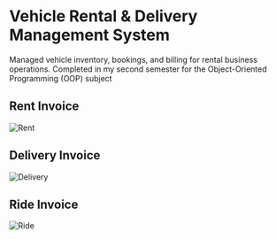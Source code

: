 # Vehicle Rental & Delivery Management System
 Managed vehicle inventory, bookings, and billing for rental business operations. Completed in my second semester for the Object-Oriented Programming (OOP) subject

## Rent Invoice
![Rent](https://github.com/Ahmad-Murtaza2/Vehicle-Rental-Delivery-Management-System/assets/142945526/49d609d8-7bce-4741-ab02-9b3bcabc5710)

## Delivery Invoice
![Delivery](https://github.com/Ahmad-Murtaza2/Vehicle-Rental-Delivery-Management-System/assets/142945526/0ad3eb67-ef80-4dfa-8261-840010ea1b90)

## Ride Invoice
![Ride](https://github.com/Ahmad-Murtaza2/Vehicle-Rental-Delivery-Management-System/assets/142945526/644d9b3b-907f-40a6-9a78-bd818951c525)

